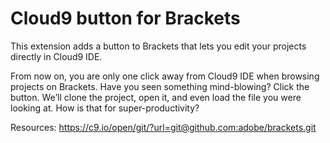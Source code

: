 Cloud9 button for Brackets
==========================

This extension adds a button to Brackets that lets you edit your projects directly in Cloud9 IDE.

From now on, you are only one click away from Cloud9 IDE when browsing projects on Brackets. Have you seen something mind-blowing? Click the button. We’ll clone the project, open it, and even load the file you were looking at. How is that for super-productivity?

Resources:
https://c9.io/open/git/?url=git@github.com:adobe/brackets.git
